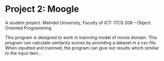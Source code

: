 # Project 2: Moogle
A student project. Mahidol University, Faculty of ICT: ITCS 208 – Object Oriented Programming

This program is designed to work in trainning model of movie domain. This program can calculate similarity scores by providing a dataset in a csv file.
When inputted and trainned, the program can give out results which similiar to the input item...
